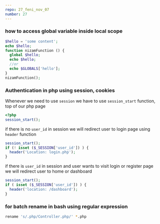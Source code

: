 ```yaml
---
repo: 27_feni_nov_07
number: 27 
---
```



### how to access global variable inside local scope

~~~php
$hello = 'some content';
echo $hello;
function nizamFunction () {
  global $hello;
  echo $hello;
  //or 
  echo $GLOBALS['hello'];
}
nizamFunction();
~~~

### Authentication in php using session, cookies

Whenever we need to use `session` we have to use `session_start` function, top of our php page

~~~php
<?php 
session_start();
~~~

if there is no `user_id` in session we will redirect user to login page using `header` function

~~~php
session_start();
if (! isset ($_SESSION['user_id']) ) {
  header('Location: login.php');
}
~~~

if there is `user_id` in session and user wants to visit login or register page we will redirect user to home or dashboard

~~~php
session_start();
if ( isset ($_SESSION['user_id']) ) {
  header('location: /dashboard');
}
~~~


### for batch rename in bash using regular expression

~~~bash
rename 's/.php/Controller.php/' *.php
~~~